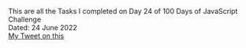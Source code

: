This are all the Tasks I completed on Day 24 of 100 Days of JavaScript Challenge<br>
Dated: 24 June 2022<br>
[My Tweet on this](#)<br>
